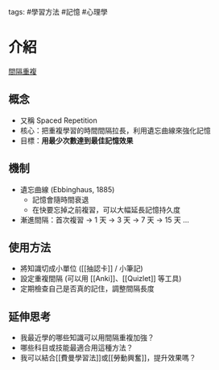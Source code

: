 tags: #學習方法 #記憶 #心理學  

# 介紹

[間隔重複](https://www.youtube.com/watch?v=6H3uIAWJIfk)
## 概念
- 又稱 Spaced Repetition  
- 核心：把重複學習的時間間隔拉長，利用遺忘曲線來強化記憶  
- 目標：**用最少次數達到最佳記憶效果**

## 機制
- 遺忘曲線 (Ebbinghaus, 1885)  
  - 記憶會隨時間衰退  
  - 在快要忘掉之前複習，可以大幅延長記憶持久度  
- 漸進間隔：首次複習 → 1 天 → 3 天 → 7 天 → 15 天 …  

## 使用方法
- 將知識切成小單位 ([[抽認卡]] / 小筆記)  
- 設定重複間隔 (可以用 [[Anki]]、[[Quizlet]] 等工具)  
- 定期檢查自己是否真的記住，調整間隔長度  

## 延伸思考
- 我最近學的哪些知識可以用間隔重複加強？  
- 哪些科目或技能最適合用這種方法？  
- 我可以結合[[費曼學習法]]或[[勞動興奮]]，提升效果嗎？
